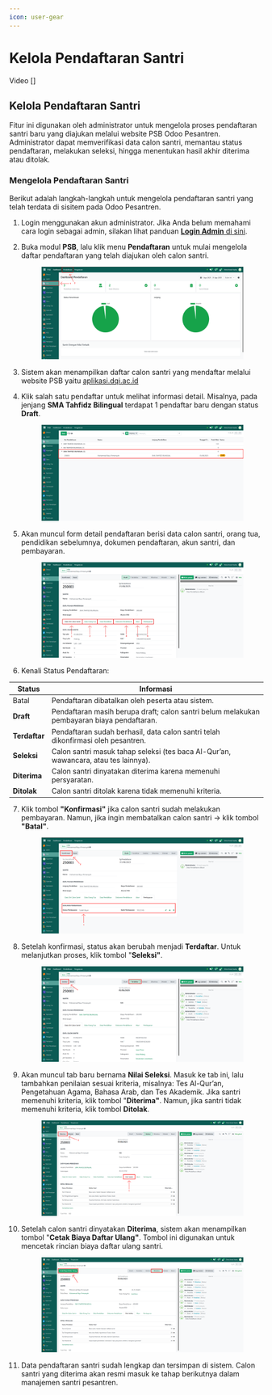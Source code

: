 ```yaml
---
icon: user-gear
---
```


# Kelola Pendaftaran Santri

Video \[]

## Kelola Pendaftaran Santri

Fitur ini digunakan oleh administrator untuk mengelola proses pendaftaran santri baru yang diajukan melalui website PSB Odoo Pesantren. Administrator dapat memverifikasi data calon santri, memantau status pendaftaran, melakukan seleksi, hingga menentukan hasil akhir diterima atau ditolak.

### Mengelola Pendaftaran Santri

Berikut adalah langkah-langkah untuk mengelola pendaftaran santri yang telah terdata di sisitem pada Odoo Pesantren.

1. Login menggunakan akun administrator. Jika Anda belum memahami cara login sebagai admin, silakan lihat panduan [**Login Admin** di sini](../../panduan-login/login-admin.md).
2.  Buka modul **PSB**, lalu klik menu **Pendaftaran** untuk mulai mengelola daftar pendaftaran yang telah diajukan oleh calon santri.

    <figure><img src="../../.gitbook/assets/images-299.png" alt=""><figcaption></figcaption></figure>


3. Sistem akan menampilkan daftar calon santri yang mendaftar melalui website PSB yaitu [aplikasi.dqi.ac.id](https://aplikasi.dqi.ac.id/psb)
4.  Klik salah satu pendaftar untuk melihat informasi detail. Misalnya, pada jenjang **SMA Tahfidz Bilingual** terdapat 1 pendaftar baru dengan status **Draft**.

    <figure><img src="../../.gitbook/assets/images-300.png" alt=""><figcaption></figcaption></figure>


5.  Akan muncul form detail pendaftaran berisi data calon santri, orang tua, pendidikan sebelumnya, dokumen pendaftaran, akun santri, dan pembayaran.

    <figure><img src="../../.gitbook/assets/images-301.png" alt=""><figcaption></figcaption></figure>


6. Kenali Status Pendaftaran:

| Status        | Informasi                                                                                  |
| ------------- | ------------------------------------------------------------------------------------------ |
| Batal         | Pendaftaran dibatalkan oleh peserta atau sistem.                                           |
| **Draft**     | Pendaftaran masih berupa draft; calon santri belum melakukan pembayaran biaya pendaftaran. |
| **Terdaftar** | Pendaftaran sudah berhasil, data calon santri telah dikonfirmasi oleh pesantren.           |
| **Seleksi**   | Calon santri masuk tahap seleksi (tes baca Al-Qur’an, wawancara, atau tes lainnya).        |
| **Diterima**  | Calon santri dinyatakan diterima karena memenuhi persyaratan.                              |
| **Ditolak**   | Calon santri ditolak karena tidak memenuhi kriteria.                                       |

7.  Klik tombol **"Konfirmasi"** jika calon santri sudah melakukan pembayaran. Namun, jika ingin membatalkan calon santri -> klik tombol **"Batal"**.

    <figure><img src="../../.gitbook/assets/images-302.png" alt=""><figcaption></figcaption></figure>


8.  Setelah konfirmasi, status akan berubah menjadi **Terdaftar**. Untuk melanjutkan proses, klik tombol "**Seleksi"**.

    <figure><img src="../../.gitbook/assets/images-303.png" alt=""><figcaption></figcaption></figure>


9.  Akan muncul tab baru bernama **Nilai Seleksi**. Masuk ke tab ini, lalu tambahkan penilaian sesuai kriteria, misalnya:  Tes Al-Qur’an, Pengetahuan Agama, Bahasa Arab, dan Tes Akademik. Jika santri memenuhi kriteria, klik tombol "**Diterima"**. Namun, jika santri tidak memenuhi kriteria, klik tombol **Ditolak**.

    <figure><img src="../../.gitbook/assets/images-304.png" alt=""><figcaption></figcaption></figure>


10. Setelah calon santri dinyatakan **Diterima**, sistem akan menampilkan tombol "**Cetak Biaya Daftar Ulang"**. Tombol ini digunakan untuk mencetak rincian biaya daftar ulang santri.

    <figure><img src="../../.gitbook/assets/images-305.png" alt=""><figcaption></figcaption></figure>


11. Data pendaftaran santri sudah lengkap dan tersimpan di sistem. Calon santri yang diterima akan resmi masuk ke tahap berikutnya dalam manajemen santri pesantren.
